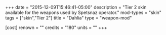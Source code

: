 +++
date = "2015-12-09T15:46:41-05:00"
description = "Tier 2 skin available for the weapons used by Spetsnaz operator."
mod-types = "skin"
tags = ["skin","Tier 2"]
title = "Dahlia"
type = "weapon-mod"

[cost]
  renown = ""
  credits = "180"
  units = ""
+++
